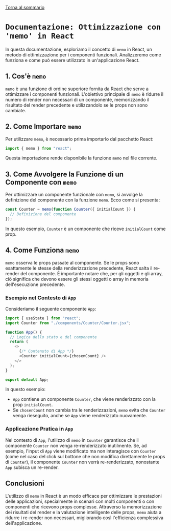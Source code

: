 [Torna al sommario](../Summary.md)

# `Documentazione: Ottimizzazione con 'memo' in React`

In questa documentazione, esploriamo il concetto di `memo` in React, un metodo di ottimizzazione per i componenti funzionali. Analizzeremo come funziona e come può essere utilizzato in un'applicazione React.

## 1. Cos'è `memo`

`memo` è una funzione di ordine superiore fornita da React che serve a ottimizzare i componenti funzionali. L'obiettivo principale di `memo` è ridurre il numero di render non necessari di un componente, memorizzando il risultato del render precedente e utilizzandolo se le props non sono cambiate.

## 2. Come Importare `memo`

Per utilizzare `memo`, è necessario prima importarlo dal pacchetto React:

```javascript
import { memo } from "react";
```

Questa importazione rende disponibile la funzione `memo` nel file corrente.

## 3. Come Avvolgere la Funzione di un Componente con `memo`

Per ottimizzare un componente funzionale con `memo`, si avvolge la definizione del componente con la funzione `memo`. Ecco come si presenta:

```javascript
const Counter = memo(function Counter({ initialCount }) {
  // Definizione del componente
});
```

In questo esempio, `Counter` è un componente che riceve `initialCount` come prop.

## 4. Come Funziona `memo`

`memo` osserva le props passate al componente. Se le props sono esattamente le stesse della renderizzazione precedente, React salta il re-render del componente. È importante notare che, per gli oggetti e gli array, ciò significa che devono essere gli stessi oggetti o array in memoria dell'esecuzione precedente.

### Esempio nel Contesto di `App`

Consideriamo il seguente componente `App`:

```javascript
import { useState } from "react";
import Counter from "./components/Counter/Counter.jsx";

function App() {
  // Logica dello stato e del componente
  return (
    <>
      {/* Contenuto di App */}
      <Counter initialCount={chosenCount} />
    </>
  );
}

export default App;
```

In questo esempio:

- `App` contiene un componente `Counter`, che viene renderizzato con la prop `initialCount`.
- Se `chosenCount` non cambia tra le renderizzazioni, `memo` evita che `Counter` venga rieseguito, anche se `App` viene renderizzato nuovamente.

### Applicazione Pratica in `App`

Nel contesto di `App`, l'utilizzo di `memo` in `Counter` garantisce che il componente `Counter` non venga re-renderizzato inutilmente. Se, ad esempio, l'input di `App` viene modificato ma non interagisce con `Counter` (come nel caso del click sul bottone che non modifica direttamente le props di `Counter`), il componente `Counter` non verrà re-renderizzato, nonostante `App` subisca un re-render.

## Conclusioni

L'utilizzo di `memo` in React è un modo efficace per ottimizzare le prestazioni delle applicazioni, specialmente in scenari con molti componenti o con componenti che ricevono props complesse. Attraverso la memorizzazione dei risultati del render e la valutazione intelligente delle props, `memo` aiuta a ridurre i re-render non necessari, migliorando così l'efficienza complessiva dell'applicazione.